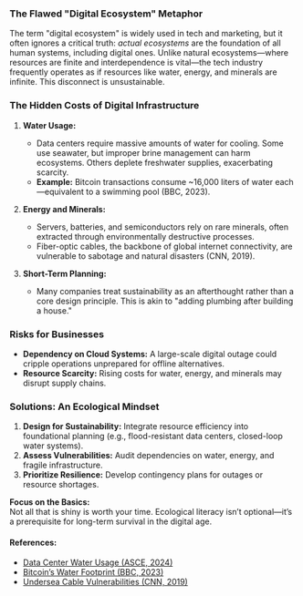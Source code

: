 ### The Flawed "Digital Ecosystem" Metaphor

The term "digital ecosystem" is widely used in tech and marketing, but it often ignores a critical truth: _actual ecosystems_ are the foundation of all human systems, including digital ones. Unlike natural ecosystems—where resources are finite and interdependence is vital—the tech industry frequently operates as if resources like water, energy, and minerals are infinite. This disconnect is unsustainable.

### The Hidden Costs of Digital Infrastructure

1. **Water Usage:**
    
    - Data centers require massive amounts of water for cooling. Some use seawater, but improper brine management can harm ecosystems. Others deplete freshwater supplies, exacerbating scarcity.
    - **Example:** Bitcoin transactions consume ~16,000 liters of water each—equivalent to a swimming pool (BBC, 2023).
        
2. **Energy and Minerals:**
    
    - Servers, batteries, and semiconductors rely on rare minerals, often extracted through environmentally destructive processes.
    - Fiber-optic cables, the backbone of global internet connectivity, are vulnerable to sabotage and natural disasters (CNN, 2019).
        
3. **Short-Term Planning:**
    - Many companies treat sustainability as an afterthought rather than a core design principle. This is akin to "adding plumbing after building a house."

### Risks for Businesses

- **Dependency on Cloud Systems:** A large-scale digital outage could cripple operations unprepared for offline alternatives.
- **Resource Scarcity:** Rising costs for water, energy, and minerals may disrupt supply chains.

### Solutions: An Ecological Mindset

1. **Design for Sustainability:** Integrate resource efficiency into foundational planning (e.g., flood-resistant data centers, closed-loop water systems).
2. **Assess Vulnerabilities:** Audit dependencies on water, energy, and fragile infrastructure.
3. **Prioritize Resilience:** Develop contingency plans for outages or resource shortages.
    

**Focus on the Basics:**  
Not all that is shiny is worth your time. Ecological literacy isn’t optional—it’s a prerequisite for long-term survival in the digital age.

#### References:

- [Data Center Water Usage (ASCE, 2024)](https://www.asce.org/publications-and-news/civil-engineering-source/civil-engineering-magazine/issues/magazine-issue/article/2024/03/engineers-often-need-a-lot-of-water-to-keep-data-centers-cool)
- [Bitcoin’s Water Footprint (BBC, 2023)](https://www.bbc.com/news/technology-67564205)
- [Undersea Cable Vulnerabilities (CNN, 2019)](https://www.cnn.com/2019/07/25/asia/internet-undersea-cables-intl-hnk/index.html)
